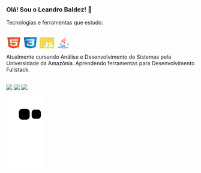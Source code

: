 ### Olá! Sou o Leandro Baldez! 👋

<!--
<div align="center">
  <a href="https://github.com/Leandro-bldz">
  <img height="180em" src="https://github-readme-stats.vercel.app/api?username=Leandro-bldz&show_icons=true&theme=dark&include_all_commits=true&count_private=true"/>
  <img height="180em" src="https://github-readme-stats.vercel.app/api/top-langs/?username=Leandro-bldz&layout=compact&langs_count=7&theme=dark"/>
</div>

-->
<p>Tecnologias e ferramentas que estudo:</p>
<div style="display: inline_block"><br>
  <img align="center" alt="HTML" height="30" width="40" src="https://raw.githubusercontent.com/devicons/devicon/master/icons/html5/html5-original.svg">
  <img align="center" alt="CSS" height="30" width="40" src="https://raw.githubusercontent.com/devicons/devicon/master/icons/css3/css3-original.svg">
  <img align="center" alt="JavaScript" height="30" width="40" src="https://raw.githubusercontent.com/devicons/devicon/master/icons/javascript/javascript-plain.svg">
  <img align="center" alt="Java" height="30" width="40" src="https://raw.githubusercontent.com/devicons/devicon/master/icons/java/java-original.svg">
</div>
<p>Atualmente cursando Análise e Desenvolvimento de Sistemas pela Universidade da Amazônia. Aprendendo ferramentas para Desenvolvimento Fullstack.</p>

##

<div> 
  <a href="https://instagram.com/leandro_baldez94" target="_blank"><img src="https://img.shields.io/badge/-Instagram-%23E4405F?style=for-the-badge&logo=instagram&logoColor=white" target="_blank"></a>
  <a href = "mailto:lbaldez94@gmail.com"><img src="https://img.shields.io/badge/-Gmail-%23333?style=for-the-badge&logo=gmail&logoColor=white" target="_blank"></a>
  <a href="https://www.linkedin.com/in/leandro-baldez-a02a8619a" target="_blank"><img src="https://img.shields.io/badge/-LinkedIn-%230077B5?style=for-the-badge&logo=linkedin&logoColor=white" target="_blank"></a> 
  
  ![Snake animation](https://github.com/Leandro-bldz/Leandro-bldz/blob/output/github-contribution-grid-snake.svg)
  
</div>
